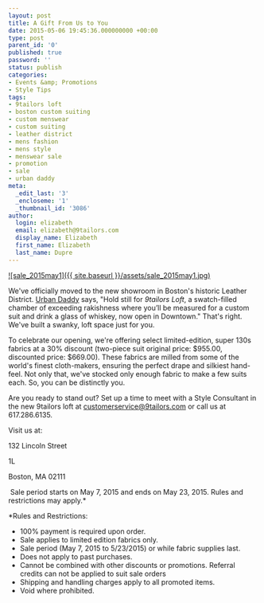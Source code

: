 ```yaml
---
layout: post
title: A Gift From Us to You
date: 2015-05-06 19:45:36.000000000 +00:00
type: post
parent_id: '0'
published: true
password: ''
status: publish
categories:
- Events &amp; Promotions
- Style Tips
tags:
- 9tailors loft
- boston custom suiting
- custom menswear
- custom suiting
- leather district
- mens fashion
- mens style
- menswear sale
- promotion
- sale
- urban daddy
meta:
  _edit_last: '3'
  _encloseme: '1'
  _thumbnail_id: '3086'
author:
  login: elizabeth
  email: elizabeth@9tailors.com
  display_name: Elizabeth
  first_name: Elizabeth
  last_name: Dupre
---
```

[![sale_2015may1]({{ site.baseurl }}/assets/sale_2015may1.jpg)](http://blog.9tailors.com/uploads/sale_2015may1.jpg)

We've officially moved to the new showroom in Boston's historic Leather District. [Urban Daddy](http://www.urbandaddy.com/bos/style/34600/9tailors_Loft_Meet_9tailors_New_Place_It_s_a_Nice_Place_Boston_BOS_Store#ixzz3ZNPF2Jyn%20) says, "Hold still for _9tailors Loft_, a swatch-filled chamber of exceeding rakishness where you’ll be measured for a custom suit and drink a glass of whiskey, now open in Downtown." That's right. We've built a swanky, loft space just for you.

To celebrate our opening, we're offering select limited-edition, super 130s fabrics at a 30% discount (two-piece suit original price: $955.00, discounted price: $669.00). These fabrics are milled from some of the world's finest cloth-makers, ensuring the perfect drape and silkiest hand-feel. Not only that, we've stocked only enough fabric to make a few suits each. So, you can be distinctly you.

Are you ready to stand out? Set up a time to meet with a Style Consultant in the new 9tailors loft at [customerservice@9tailors.com](mailto:customerservice@9tailors.com) or call us at 617.286.6135.

Visit us at:

132 Lincoln Street

1L

Boston, MA 02111

 Sale period starts on May 7, 2015 and ends on May 23, 2015. Rules and restrictions may apply.*

*Rules and Restrictions:

*   100% payment is required upon order.
*   Sale applies to limited edition fabrics only.
*   Sale period (May 7, 2015 to 5/23/2015) or while fabric supplies last.
*   Does not apply to past purchases.
*   Cannot be combined with other discounts or promotions. Referral credits can not be applied to suit sale orders
*   Shipping and handling charges apply to all promoted items.
*   Void where prohibited.